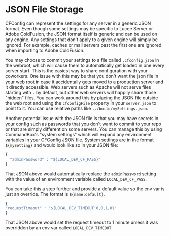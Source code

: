 # JSON File Storage

CFConfig can represent the settings for any server in a generic JSON format. Even though some settings may be specific to Lucee Server or Adobe ColdFusion, the JSON format itself is generic and can be used on any engine. Any settings that don't apply to a given engine will simply be ignored. For example, caches or mail servers past the first one are ignored when importing to Adobe ColdFusion.

You may choose to commit your settings to a file called `.cfconfig.json` in the webroot, which will cause them to automatically get loaded in one every server start. This is the easiest way to share configuration with your coworkers. One issue with this may be that you don't want the json file in your web root in case it accidentally gets moved to a production server and it directly accessible. Web servers such as Apache will not serve files starting with `.` by default, but other web servers will happily share those "hidden" files. You can work around this by placing the JSON file outside the web root and using the `cfconfigFile` property in your `server.json` to point to it. You can use relative paths like `../build/mySettings.json`.

Another potential issue with the JSON file is that you may have secrets in your config such as passwords that you don't want to commit to your repo or that are simply different on some servers. You can manage this by using CommandBox's "system settings" which will expand any environment variables in your CFConfig JSON file. System settings are in the format `${mySetting}` and would look like so in your JSON file:

```javascript
{
  "adminPassword" : "${LOCAL_DEV_CF_PASS}"
}
```

That JSON above would automatically replace the `adminPassword` setting with the value of an environment variable called `LOCAL_DEV_CF_PASS`.

You can take this a step further and provide a default value so the env var is just an override. The format is `${name:default}`.

```javascript
{
"requestTimeout" : "${LOCAL_DEV_TIMEOUT:0,0,1,0}"
}
```

That JSON above would set the request timeout to 1 minute unless it was overridden by an env var called `LOCAL_DEV_TIMEOUT`.

